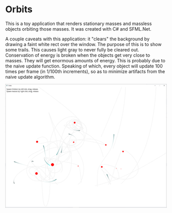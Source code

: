 # Orbits

This is a toy application that renders stationary masses and massless objects orbiting those masses. It was created with C# and SFML.Net.

A couple caveats with this application: it "clears" the background by drawing a faint white rect over the window. The purpose of this is to show some trails. This causes light gray to never fully be cleared out. Conservation of energy is broken when the objects get very close to masses. They will get enormous amounts of energy. This is probably due to the naive update function. Speaking of which, every object will update 100 times per frame (in 1/100th increments), so as to minimize artifacts from the naive update algorithm.

![Screenshot](screenshot.png)